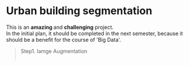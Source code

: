 # Urban building segmentation
This is an **<font colour=#F0F8FF> amazing </font>** and **challenging** project.<br>
In the initial plan, it should be completed in the next semester, because it should be a benefit for the course of 'Big Data'.<br>
> Step1. Iamge Augmentation<br>
&ensp;&ensp;&ensp;&ensp;
